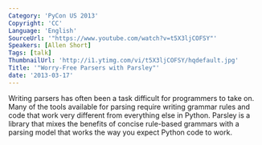 ```yaml
---
Category: 'PyCon US 2013'
Copyright: 'CC'
Language: 'English'
SourceUrl: '"https://www.youtube.com/watch?v=t5X3ljCOFSY"'
Speakers: [Allen Short]
Tags: [talk]
ThumbnailUrl: 'http://i1.ytimg.com/vi/t5X3ljCOFSY/hqdefault.jpg'
Title: '"Worry-Free Parsers with Parsley"'
date: '2013-03-17'
---
```

Writing parsers has often been a task difficult for programmers to take on. Many of the tools available for parsing require writing grammar rules and code that work very different from everything else in Python. Parsley is a library that mixes the benefits of concise rule-based grammars with a parsing model that works the way you expect Python code to work.